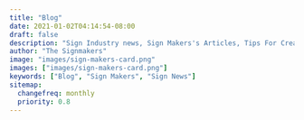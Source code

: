 ```yaml
---
title: "Blog"
date: 2021-01-02T04:14:54-08:00
draft: false
description: "Sign Industry news, Sign Makers's Articles, Tips For Creating The Best Signs, Business Sign Articles"
author: "The Signmakers"
image: "images/sign-makers-card.png"
images: ["images/sign-makers-card.png"]
keywords: ["Blog", "Sign Makers", "Sign News"]
sitemap:
  changefreq: monthly
  priority: 0.8
---
```

